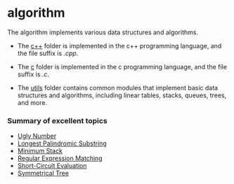 # algorithm
The algorithm implements various data structures and  algorithms.

- The [c++](/c++/) folder is implemented in the c++ programming language, and the file suffix is *\.cpp*.

- The [c](/c/) folder is implemented in the c programming language, and the file suffix is *\.c*.

- The [utils](/utils/) folder contains common modules that implement basic data structures and algorithms, including linear tables, stacks, queues, trees, and more.


### Summary of excellent topics
- [Ugly Number](/c++/GetUglyNumber.cpp)
- [Longest Palindromic Substring](/c/LongestPalindrome.c)
- [Minimum Stack](/c/MinStack.c)
- [Regular Expression Matching](/c/RegularMatch.c)
- [Short-Circuit Evaluation](/c/Sum.c)
- [Symmetrical Tree](/c/IsSymmetrical.c)